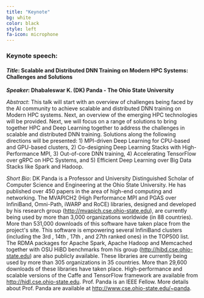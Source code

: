 ```yaml
---
title: "Keynote"
bg: white
color: black
style: left
fa-icon: microphone
---
```


### Keynote speech:

#### *Title*: Scalable and Distributed DNN Training on Modern HPC Systems: Challenges and Solutions

***Speaker*: Dhabaleswar K. (DK) Panda - The Ohio State University**

*Abstract*: This talk will start with an overview of challenges being faced by the AI community to achieve scalable and distributed DNN training on Modern HPC systems. Next, an overview of the emerging HPC technologies will be provided. Next, we will focus on a range of solutions to bring together HPC and Deep Learning together to address the challenges in scalable and distributed DNN training. Solutions along the following directions will be presented: 1) MPI-driven Deep Learning for CPU-based and GPU-based clusters, 2) Co-designing Deep Learning Stacks with High-Performance MPI, 3) Out-of-core DNN training, 4) Accelerating TensorFlow over gRPC on HPC Systems, and 5) Efficient Deep Learning over Big Data Stacks like Spark and Hadoop.

*Short Bio*: DK Panda is a Professor and University Distinguished Scholar of Computer Science and Engineering at the Ohio State University. He has published over 450 papers in the area of high-end computing and networking. The MVAPICH2 (High Performance MPI and PGAS over InfiniBand, Omni-Path, iWARP and RoCE) libraries, designed and developed by his research group (<a href="http://mvapich.cse.ohio-state.edu" style="color:blue">http://mvapich.cse.ohio-state.edu</a>), are currently being used by more than 3,000 organizations worldwide (in 88 countries). More than 531,000 downloads of this software have taken place from the project's site. This software is empowering several InfiniBand clusters (including the 3rd , 14th , 17th , and 27th ranked ones) in the TOP500 list. The RDMA packages for Apache Spark, Apache Hadoop and Memcached together with OSU HiBD benchmarks from his group (<a href="http://hibd.cse.ohio-state.edu" style="color:blue">http://hibd.cse.ohio-state.edu</a>) are also publicly available. These libraries are currently being used by more than 305 organizations in 35 countries. More than 29,600 downloads of these libraries have taken place. High-performance and scalable versions of the Caffe and TensorFlow framework are available from <a href="http://hidl.cse.ohio-state.edu" style="color:blue">http://hidl.cse.ohio-state.edu</a>. Prof. Panda is an IEEE Fellow. More details about Prof. Panda are available at <a href="http://www.cse.ohio-state.edu/~panda" style="color:blue">http://www.cse.ohio-state.edu/~panda</a>.


